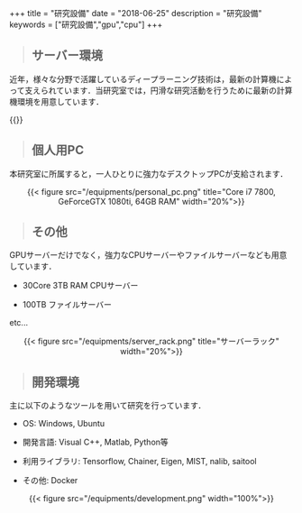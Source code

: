 +++
title = "研究設備"
date = "2018-06-25"
description = "研究設備"
keywords = ["研究設備","gpu","cpu"]
+++

> ## サーバー環境

近年，様々な分野で活躍しているディープラーニング技術は，最新の計算機によって支えられています．当研究室では，円滑な研究活動を行うために最新の計算機環境を用意しています．

{{<csv src="/static/equipments/gpu_equipments.csv">}}

> ## 個人用PC

本研究室に所属すると，一人ひとりに強力なデスクトップPCが支給されます．
<!-- <div align="center"><img src="/equipments/personal_pc.png"  width=20% title="personal pc"></div> -->
<div align="center">{{< figure src="/equipments/personal_pc.png" title="Core i7 7800, GeForceGTX 1080ti, 64GB RAM" width="20%">}}</div>

> ## その他

GPUサーバーだけでなく，強力なCPUサーバーやファイルサーバーなども用意しています．

- 30Core 3TB RAM CPUサーバー

- 100TB ファイルサーバー

etc...

<div align="center">{{< figure src="/equipments/server_rack.png" title="サーバーラック" width="20%">}}</div>

> ## 開発環境

主に以下のようなツールを用いて研究を行っています．

- OS: Windows, Ubuntu

- 開発言語: Visual C++, Matlab, Python等

- 利用ライブラリ: Tensorflow, Chainer, Eigen, MIST, nalib, saitool

- その他: Docker

<div align="center">{{< figure src="/equipments/development.png" width="100%">}}</div>
